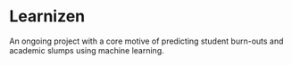 # Learnizen
An ongoing project with a core motive of predicting student burn-outs and academic slumps using machine learning.

